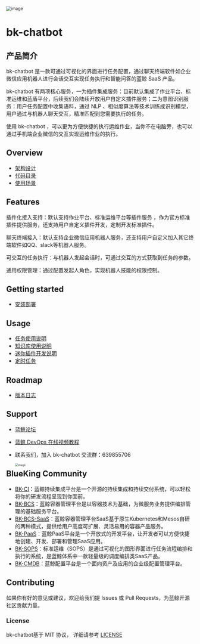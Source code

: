 <img src="docs/resource/img/bk-chatbot-zh.png" alt="image" style="zoom: 80%;" />

# bk-chatbot

## 产品简介

bk-chatbot 是一款可通过可视化的界面进行任务配置，通过聊天终端软件如企业微信应用机器人进行会话交互实现任务执行和智能问答的蓝鲸 SaaS 产品。

bk-chatbot 有两项核心服务，一为插件集成服务：目前默认集成了作业平台、标准运维和蓝盾平台，后续我们会陆续开放用户自定义插件服务；二为意图识别服务：用户任务配置中收集语料，通过 NLP 、相似度算法等技术训练成识别模型，用户通过与机器人聊天交互，精准匹配到您需要执行的任务。

使用 bk-chatbot ，可以更为方便快捷的执行运维作业，当你不在电脑旁，也可以通过手机端企业微信的交互实现运维作业的执行。

## Overview

- [架构设计](docs/architecture.md)
- [代码目录](docs/code_structure.md)
- [使用场景](docs/usecase.md)

## Features

插件化接入支持：默认支持作业平台、标准运维平台等插件服务 ，作为官方标准插件提供服务，还支持用户自定义插件开发，定制开发标准插件。

聊天终端接入：默认支持企业微信应用机器人服务，还支持用户自定义加入其它终端软件如QQ、slack等机器人服务。

可交互的任务执行：与机器人发起会话时，可通过交互的方式获取到任务的参数。

通用权限管理：通过配置发起人角色，实现机器人技能的权限控制。

## Getting started

- [安装部署](docs/deploy.md)

## Usage

- [任务使用说明](docs/usage.md)
- [知识库使用说明](docs/knowledge.md)
- [迷你插件开发说明](docs/plugin.md)
- [定时任务](docs/timer.md)

## Roadmap

- [版本日志](docs/release.md)

## Support

- [蓝鲸论坛](https://bk.tencent.com/s-mart/community/)

- [蓝鲸 DevOps 在线视频教程](https://cloud.tencent.com/developer/edu/major-100008)

- 联系我们，加入 bk-chatbot 交流群：639855706
  
  <img src="docs/resource/img/qq_group.png" alt="image" style="float:left;zoom: 50%;" />

## BlueKing Community

- [BK-CI](https://github.com/Tencent/bk-ci)：蓝鲸持续集成平台是一个开源的持续集成和持续交付系统，可以轻松将你的研发流程呈现到你面前。
- [BK-BCS](https://github.com/Tencent/bk-bcs)：蓝鲸容器管理平台是以容器技术为基础，为微服务业务提供编排管理的基础服务平台。
- [BK-BCS-SaaS](https://github.com/Tencent/bk-bcs-saas)：蓝鲸容器管理平台SaaS基于原生Kubernetes和Mesos自研的两种模式，提供给用户高度可扩展、灵活易用的容器产品服务。
- [BK-PaaS](https://github.com/Tencent/bk-PaaS)：蓝鲸PaaS平台是一个开放式的开发平台，让开发者可以方便快捷地创建、开发、部署和管理SaaS应用。
- [BK-SOPS](https://github.com/Tencent/bk-sops)：标准运维（SOPS）是通过可视化的图形界面进行任务流程编排和执行的系统，是蓝鲸体系中一款轻量级的调度编排类SaaS产品。
- [BK-CMDB](https://github.com/Tencent/bk-cmdb)：蓝鲸配置平台是一个面向资产及应用的企业级配置管理平台。

## Contributing

如果你有好的意见或建议，欢迎给我们提 Issues 或 Pull Requests，为蓝鲸开源社区贡献力量。

### License

bk-chatbot基于 MIT 协议， 详细请参考 [LICENSE](https://github.com/TencentBlueKing/bk-chatbot/tree/master/LICENSE) 
